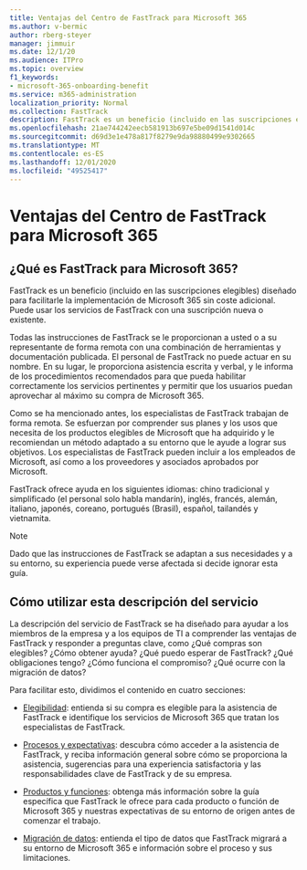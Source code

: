 ```yaml
---
title: Ventajas del Centro de FastTrack para Microsoft 365
ms.author: v-bermic
author: rberg-steyer
manager: jimmuir
ms.date: 12/1/20
ms.audience: ITPro
ms.topic: overview
f1_keywords:
- microsoft-365-onboarding-benefit
ms.service: m365-administration
localization_priority: Normal
ms.collection: FastTrack
description: FastTrack es un beneficio (incluido en las suscripciones elegibles) diseñado para facilitarle la implementación de Microsoft 365 sin coste adicional. Puede usar los servicios de FastTrack con una suscripción nueva o existente.
ms.openlocfilehash: 21ae744242eecb581913b697e5be09d1541d014c
ms.sourcegitcommit: d69d3e1e478a817f8279e9da98880499e9302665
ms.translationtype: MT
ms.contentlocale: es-ES
ms.lasthandoff: 12/01/2020
ms.locfileid: "49525417"
---
```

# <a name="fasttrack-center-benefit-for-microsoft-365"></a>Ventajas del Centro de FastTrack para Microsoft 365

## <a name="what-is-fasttrack-for-microsoft-365"></a>¿Qué es FastTrack para Microsoft 365?

FastTrack es un beneficio (incluido en las suscripciones elegibles) diseñado para facilitarle la implementación de Microsoft 365 sin coste adicional. Puede usar los servicios de FastTrack con una suscripción nueva o existente.

Todas las instrucciones de FastTrack se le proporcionan a usted o a su representante de forma remota con una combinación de herramientas y documentación publicada. El personal de FastTrack no puede actuar en su nombre. En su lugar, le proporciona asistencia escrita y verbal, y le informa de los procedimientos recomendados para que pueda habilitar correctamente los servicios pertinentes y permitir que los usuarios puedan aprovechar al máximo su compra de Microsoft 365.

Como se ha mencionado antes, los especialistas de FastTrack trabajan de forma remota. Se esfuerzan por comprender sus planes y los usos que necesita de los productos elegibles de Microsoft que ha adquirido y le recomiendan un método adaptado a su entorno que le ayude a lograr sus objetivos. Los especialistas de FastTrack pueden incluir a los empleados de Microsoft, así como a los proveedores y asociados aprobados por Microsoft.

FastTrack ofrece ayuda en los siguientes idiomas: chino tradicional y simplificado (el personal solo habla mandarín), inglés, francés, alemán, italiano, japonés, coreano, portugués (Brasil), español, tailandés y vietnamita.

> [!NOTE]
> Dado que las instrucciones de FastTrack se adaptan a sus necesidades y a su entorno, su experiencia puede verse afectada si decide ignorar esta guía.

## <a name="how-to-use-this-service-description"></a>Cómo utilizar esta descripción del servicio

La descripción del servicio de FastTrack se ha diseñado para ayudar a los miembros de la empresa y a los equipos de TI a comprender las ventajas de FastTrack y responder a preguntas clave, como ¿Qué compras son elegibles? ¿Cómo obtener ayuda? ¿Qué puedo esperar de FastTrack? ¿Qué obligaciones tengo? ¿Cómo funciona el compromiso? ¿Qué ocurre con la migración de datos?

Para facilitar esto, dividimos el contenido en cuatro secciones:

  - [Elegibilidad](eligibility.md): entienda si su compra es elegible para la asistencia de FastTrack e identifique los servicios de Microsoft 365 que tratan los especialistas de FastTrack.

  - [Procesos y expectativas](process-and-expectations.md): descubra cómo acceder a la asistencia de FastTrack, y reciba información general sobre cómo se proporciona la asistencia, sugerencias para una experiencia satisfactoria y las responsabilidades clave de FastTrack y de su empresa.

  - [Productos y funciones](products-and-capabilities.md): obtenga más información sobre la guía específica que FastTrack le ofrece para cada producto o función de Microsoft 365 y nuestras expectativas de su entorno de origen antes de comenzar el trabajo.

  - [Migración de datos](data-migration.md): entienda el tipo de datos que FastTrack migrará a su entorno de Microsoft 365 e información sobre el proceso y sus limitaciones.
